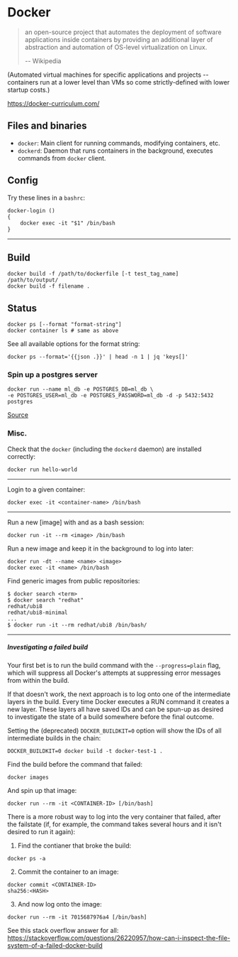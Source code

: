 # Docker

> an open-source project that automates the deployment of software applications inside containers by providing an additional layer of abstraction and automation of OS-level virtualization on Linux.
> 
> -- Wikipedia

(Automated virtual machines for specific applications and projects -- containers run at a lower level than VMs so come strictly-defined with lower startup costs.)

https://docker-curriculum.com/

## Files and binaries

* `docker`: Main client for running commands, modifying containers, etc.
* `dockerd`: Daemon that runs containers in the background, executes commands from `docker` client.

## Config

Try these lines in a `bashrc`:
```
docker-login ()
{
    docker exec -it "$1" /bin/bash
}
```

---

## Build

```
docker build -f /path/to/dockerfile [-t test_tag_name] /path/to/output/
docker build -f filename .
```

## Status

```
docker ps [--format "format-string"]
docker container ls # same as above
```

See all available options for the format string:
```
docker ps --format='{{json .}}' | head -n 1 | jq 'keys[]'
```

### Spin up a postgres server

```
docker run --name ml_db -e POSTGRES_DB=ml_db \
-e POSTGRES_USER=ml_db -e POSTGRES_PASSWORD=ml_db -d -p 5432:5432 postgres
```
[Source](https://applied-math-coding.medium.com/data-science-crunching-data-with-postgresql-and-rust-fa6aee0b0c4c)

### Misc.

Check that the `docker` (including the `dockerd` daemon) are installed correctly:
```
docker run hello-world
```

---

Login to a given container:
```
docker exec -it <container-name> /bin/bash
```

---

Run a new [image] with and as a bash session:
```
docker run -it --rm <image> /bin/bash
```

Run a new image and keep it in the background to log into later:
```
docker run -dt --name <name> <image>
docker exec -it <name> /bin/bash
```

Find generic images from public repositories:

```
$ docker search <term>
$ docker search "redhat"
redhat/ubi8
redhat/ubi8-minimal
...
$ docker run -it --rm redhat/ubi8 /bin/bash/
```

---

##### Investigating a failed build

Your first bet is to run the build command with the `--progress=plain` flag, which will suppress all Docker's attempts at suppressing error messages from within the build.

If that doesn't work, the next approach is to log onto one of the intermediate layers in the build. Every time Docker executes a RUN command it creates a new layer. These layers all have saved IDs and can be spun-up as desired to investigate the state of a build somewhere before the final outcome.

Setting the (deprecated) `DOCKER_BUILDKIT=0` option will show the IDs of all intermediate builds in the chain:
```
DOCKER_BUILDKIT=0 docker build -t docker-test-1 .
```

Find the build before the command that failed:

```
docker images
```

And spin up that image:

```
docker run --rm -it <CONTAINER-ID> [/bin/bash]      
```

There is a more robust way to log into the very container that failed, after the failstate (if, for example, the command takes several hours and it isn't desired to run it again):

1. Find the contianer that broke the build:

```
docker ps -a
```

2. Commit the container to an image:
```
docker commit <CONTAINER-ID>
sha256:<HASH>
```

3. And now log onto the image:
```
docker run --rm -it 7015687976a4 [/bin/bash]
```

See this stack overflow answer for all: https://stackoverflow.com/questions/26220957/how-can-i-inspect-the-file-system-of-a-failed-docker-build
